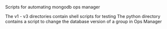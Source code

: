 Scripts for automating mongodb ops manager

The v1 - v3 directories contain shell scripts for testing
The python directory contains a script to change the database version of a group in Ops Manager
